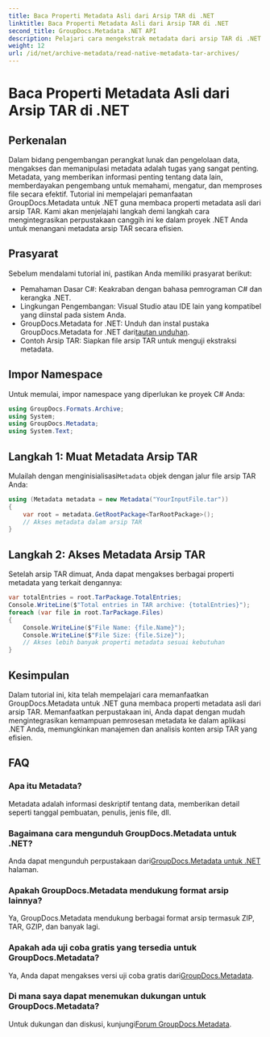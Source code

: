 ```yaml
---
title: Baca Properti Metadata Asli dari Arsip TAR di .NET
linktitle: Baca Properti Metadata Asli dari Arsip TAR di .NET
second_title: GroupDocs.Metadata .NET API
description: Pelajari cara mengekstrak metadata dari arsip TAR di .NET menggunakan GroupDocs.Metadata. Tutorial ini memandu Anda melalui proses langkah demi langkah.
weight: 12
url: /id/net/archive-metadata/read-native-metadata-tar-archives/
---
```


# Baca Properti Metadata Asli dari Arsip TAR di .NET

## Perkenalan
Dalam bidang pengembangan perangkat lunak dan pengelolaan data, mengakses dan memanipulasi metadata adalah tugas yang sangat penting. Metadata, yang memberikan informasi penting tentang data lain, memberdayakan pengembang untuk memahami, mengatur, dan memproses file secara efektif. Tutorial ini mempelajari pemanfaatan GroupDocs.Metadata untuk .NET guna membaca properti metadata asli dari arsip TAR. Kami akan menjelajahi langkah demi langkah cara mengintegrasikan perpustakaan canggih ini ke dalam proyek .NET Anda untuk menangani metadata arsip TAR secara efisien.
## Prasyarat
Sebelum mendalami tutorial ini, pastikan Anda memiliki prasyarat berikut:
- Pemahaman Dasar C#: Keakraban dengan bahasa pemrograman C# dan kerangka .NET.
- Lingkungan Pengembangan: Visual Studio atau IDE lain yang kompatibel yang diinstal pada sistem Anda.
-  GroupDocs.Metadata for .NET: Unduh dan instal pustaka GroupDocs.Metadata for .NET dari[tautan unduhan](https://releases.groupdocs.com/metadata/net/).
- Contoh Arsip TAR: Siapkan file arsip TAR untuk menguji ekstraksi metadata.

## Impor Namespace
Untuk memulai, impor namespace yang diperlukan ke proyek C# Anda:
```csharp
using GroupDocs.Formats.Archive;
using System;
using GroupDocs.Metadata;
using System.Text;
```
## Langkah 1: Muat Metadata Arsip TAR
 Mulailah dengan menginisialisasi`Metadata` objek dengan jalur file arsip TAR Anda:
```csharp
using (Metadata metadata = new Metadata("YourInputFile.tar"))
{
    var root = metadata.GetRootPackage<TarRootPackage>();
    // Akses metadata dalam arsip TAR
}
```
## Langkah 2: Akses Metadata Arsip TAR
Setelah arsip TAR dimuat, Anda dapat mengakses berbagai properti metadata yang terkait dengannya:
```csharp
var totalEntries = root.TarPackage.TotalEntries;
Console.WriteLine($"Total entries in TAR archive: {totalEntries}");
foreach (var file in root.TarPackage.Files)
{
    Console.WriteLine($"File Name: {file.Name}");
    Console.WriteLine($"File Size: {file.Size}");
    // Akses lebih banyak properti metadata sesuai kebutuhan
}
```

## Kesimpulan
Dalam tutorial ini, kita telah mempelajari cara memanfaatkan GroupDocs.Metadata untuk .NET guna membaca properti metadata asli dari arsip TAR. Memanfaatkan perpustakaan ini, Anda dapat dengan mudah mengintegrasikan kemampuan pemrosesan metadata ke dalam aplikasi .NET Anda, memungkinkan manajemen dan analisis konten arsip TAR yang efisien.

## FAQ
### Apa itu Metadata?
Metadata adalah informasi deskriptif tentang data, memberikan detail seperti tanggal pembuatan, penulis, jenis file, dll.
### Bagaimana cara mengunduh GroupDocs.Metadata untuk .NET?
 Anda dapat mengunduh perpustakaan dari[GroupDocs.Metadata untuk .NET](https://releases.groupdocs.com/metadata/net/) halaman.
### Apakah GroupDocs.Metadata mendukung format arsip lainnya?
Ya, GroupDocs.Metadata mendukung berbagai format arsip termasuk ZIP, TAR, GZIP, dan banyak lagi.
### Apakah ada uji coba gratis yang tersedia untuk GroupDocs.Metadata?
 Ya, Anda dapat mengakses versi uji coba gratis dari[GroupDocs.Metadata](https://releases.groupdocs.com/).
### Di mana saya dapat menemukan dukungan untuk GroupDocs.Metadata?
 Untuk dukungan dan diskusi, kunjungi[Forum GroupDocs.Metadata](https://forum.groupdocs.com/c/metadata/14).